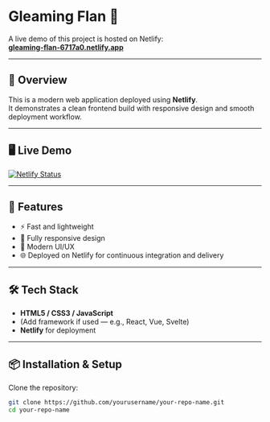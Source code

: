 # Gleaming Flan 🌟

A live demo of this project is hosted on Netlify:  
[**gleaming-flan-6717a0.netlify.app**](https://gleaming-flan-6717a0.netlify.app)

---

## 🚀 Overview  
This is a modern web application deployed using **Netlify**.  
It demonstrates a clean frontend build with responsive design and smooth deployment workflow.

---

## 🖥️ Live Demo  
[![Netlify Status](https://api.netlify.com/api/v1/badges/your-netlify-badge-id/deploy-status)](https://gleaming-flan-6717a0.netlify.app)

---

## 📝 Features  
- ⚡ Fast and lightweight  
- 📱 Fully responsive design  
- 🎨 Modern UI/UX  
- 🌐 Deployed on Netlify for continuous integration and delivery  

---

## 🛠️ Tech Stack  
- **HTML5 / CSS3 / JavaScript**  
- (Add framework if used — e.g., React, Vue, Svelte)  
- **Netlify** for deployment  

---

## 📦 Installation & Setup  

Clone the repository:  
```bash
git clone https://github.com/yourusername/your-repo-name.git
cd your-repo-name
